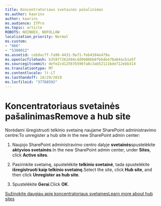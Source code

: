 ```yaml
---
title: Koncentratoriaus svetainės pašalinimas
ms.author: kaarins
author: kaarins
ms.audience: ITPro
ms.topic: article
ROBOTS: NOINDEX, NOFOLLOW
localization_priority: Normal
ms.custom:
- "866"
- "5300012"
ms.assetid: cebdac7f-fa90-4431-9a71-feb4104e479a
ms.openlocfilehash: b35977262d94cdd9980bb0fb64b478a64acb1a5f
ms.sourcegitcommit: defe2c412567b596fa8c3ab52111bde712ebb314
ms.translationtype: MT
ms.contentlocale: lt-LT
ms.lasthandoff: 10/29/2019
ms.locfileid: "37768592"
---
```

# <a name="remove-a-hub-site"></a><span data-ttu-id="0eced-102">Koncentratoriaus svetainės pašalinimas</span><span class="sxs-lookup"><span data-stu-id="0eced-102">Remove a hub site</span></span>

<span data-ttu-id="0eced-103">Norėdami išregistruoti telkinio svetainę naujame SharePoint administravimo centre:</span><span class="sxs-lookup"><span data-stu-id="0eced-103">To unregister a hub site in the new SharePoint admin center:</span></span>
  
1. <span data-ttu-id="0eced-104">Naujojo SharePoint administravimo centro dalyje **svetainės**spustelėkite **aktyvios svetainės**.</span><span class="sxs-lookup"><span data-stu-id="0eced-104">In the new SharePoint admin center, under **Sites**, click **Active sites**.</span></span>

2. <span data-ttu-id="0eced-105">Pasirinkite svetainę, spustelėkite **telkinio svetainė**, tada spustelėkite **išregistruoti kaip telkinio svetainę**.</span><span class="sxs-lookup"><span data-stu-id="0eced-105">Select the site, click **Hub site**, and then click **Unregister as hub site**.</span></span>

3. <span data-ttu-id="0eced-106">Spustelėkite **Gerai**.</span><span class="sxs-lookup"><span data-stu-id="0eced-106">Click **OK**.</span></span>

[<span data-ttu-id="0eced-107">Sužinokite daugiau apie koncentratoriaus svetaines</span><span class="sxs-lookup"><span data-stu-id="0eced-107">Learn more about hub sites</span></span>](https://support.office.com/article/what-is-a-sharepoint-hub-site-fe26ae84-14b7-45b6-a6d1-948b3966427f)
  